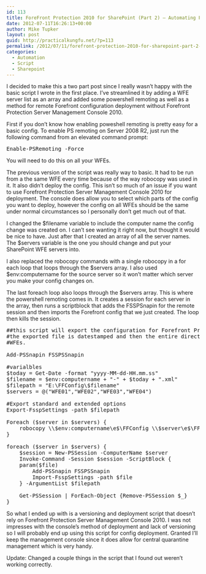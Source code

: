 ```yaml
---
id: 113
title: ForeFront Protection 2010 for SharePoint (Part 2) – Automating Forefront for SharePoint config deployment with Powershell
date: 2012-07-11T16:26:13+00:00
author: Mike Tupker
layout: post
guid: http://practicalkungfu.net/?p=113
permalink: /2012/07/11/forefront-protection-2010-for-sharepoint-part-2-automating-forefront-for-sharepoint-config-deployment-with-powershell/
categories:
  - Automation
  - Script
  - Sharepoint
---
```

I decided to make this a two part post since I really wasn&#8217;t happy with the basic script I wrote in the first place. I&#8217;ve streamlined it by adding a WFE server list as an array and added some powershell remoting as well as a method for remote Forefront configuration deployment without Forefront Protection Server Management Console 2010.

First if you don&#8217;t know how enabling poweshell remoting is pretty easy for a basic config. To enable PS remoting on Server 2008 R2, just run the following command from an elevated command prompt:

<pre class="brush: powershell; gutter: true">Enable-PSRemoting -Force</pre>

You will need to do this on all your WFEs.

The previous version of the script was really way to basic. It had to be run from a the same WFE every time because of the way robocopy was used in it. It also didn&#8217;t deploy the config. This isn&#8217;t so much of an issue if you want to use Forefront Protection Server Management Console 2010 for deployment. The console does allow you to select which parts of the config you want to deploy, however the config on all WFEs should be the same under normal circumstances so I personally don&#8217;t get much out of that.

I changed the $filename variable to include the computer name the config change was created on. I can&#8217;t see wanting it right now, but thought it would be nice to have. Just after that I created an array of all the server names. The $servers variable is the one you should change and put your SharePoint WFE servers into.

I also replaced the robocopy commands with a single robocopy in a for each loop that loops through the $servers array. I also used $env:computername for the source server so it won&#8217;t matter which server you make your config changes on.

The last foreach loop also loops through the $servers array. This is where the powershell remoting comes in. It creates a session for each server in the array, then runs a scriptblock that adds the FSSPSnapin for the remote session and then imports the Forefront config that we just created. The loop then kills the session.

<pre class="brush: powershell; gutter: true">##this script will export the configuration for Forefront Protection for Sharepoint 2010.
#the exported file is datestamped and then the entire directory is synced back to all
#WFEs.

Add-PSSnapin FSSPSSnapin

#varialbles
$today = Get-Date -format "yyyy-MM-dd-HH.mm.ss"
$filename = $env:computername + "-" + $today + ".xml"
$filepath = "E:\FFConfig\$filename"
$servers = @("WFE01","WFE02","WFE03","WFE04")

#Export standard and extended options
Export-FsspSettings -path $filepath

Foreach ($server in $servers) {
    robocopy \\$env:computername\e$\FFConfig \\$server\e$\FFConfig /MIR /FFT /Z /XA:H /W:5 /r:2
}

foreach ($server in $servers) {
    $session = New-PSSession -ComputerName $server
    Invoke-Command -Session $session -ScriptBlock {
	param($file)
        Add-PSSnapin FSSPSSnapin
        Import-FsspSettings -path $file
    } -ArgumentList $filepath

    Get-PSSession | ForEach-Object {Remove-PSSession $_}
}</pre>

So what I ended up with is a versioning and deployment script that doesn&#8217;t rely on Forefront Protection Server Management Console 2010. I was not impresses with the console&#8217;s method of deployment and lack of versioning so I will probably end up using this script for config deployment. Granted I&#8217;ll keep the management console since it does allow for central quarantine management which is very handy.

Update: Changed a couple things in the script that I found out weren&#8217;t working correctly.